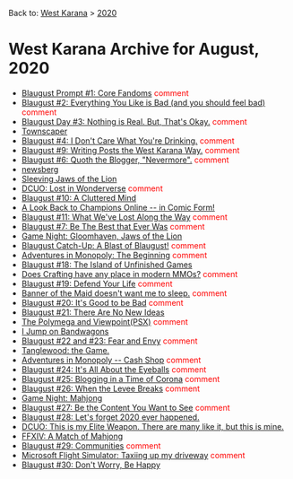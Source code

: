Back to: [West Karana](/posts/westkarana.md) > [2020](/posts/2020/westkarana.md)
# West Karana Archive for August, 2020

* [Blaugust Prompt #1: Core Fandoms](599.md) <span style="color:red;">comment</span>
* [Blaugust #2: Everything You Like is Bad (and you should feel bad)](605.md) <span style="color:red;">comment</span>
* [Blaugust Day #3: Nothing is Real. But, That's Okay.](611.md) <span style="color:red;">comment</span>
* [Townscaper](618.md) <span style="color:red;"></span>
* [Blaugust #4: I Don't Care What You're Drinking.](622.md) <span style="color:red;">comment</span>
* [Blaugust #9: Writing Posts the West Karana Way.](627.md) <span style="color:red;">comment</span>
* [Blaugust #6: Quoth the Blogger, \"Nevermore\".](631.md) <span style="color:red;">comment</span>
* [newsberg](640.md) <span style="color:red;"></span>
* [Sleeving Jaws of the Lion](642.md) <span style="color:red;"></span>
* [DCUO: Lost in Wonderverse](654.md) <span style="color:red;">comment</span>
* [Blaugust #10: A Cluttered Mind](664.md) <span style="color:red;"></span>
* [A Look Back to Champions Online -- in Comic Form!](668.md) <span style="color:red;"></span>
* [Blaugust #11: What We've Lost Along the Way](681.md) <span style="color:red;">comment</span>
* [Blaugust #7: Be The Best that Ever Was](687.md) <span style="color:red;">comment</span>
* [Game Night: Gloomhaven, Jaws of the Lion](694.md) <span style="color:red;"></span>
* [Blaugust Catch-Up: A Blast of Blaugust!](701.md) <span style="color:red;">comment</span>
* [Adventures in Monopoly: The Beginning](710.md) <span style="color:red;">comment</span>
* [Blaugust #18: The Island of Unfinished Games](715.md) <span style="color:red;"></span>
* [Does Crafting have any place in modern MMOs?](719.md) <span style="color:red;">comment</span>
* [Blaugust #19: Defend Your Life](727.md) <span style="color:red;">comment</span>
* [Banner of the Maid doesn't want me to sleep.](732.md) <span style="color:red;">comment</span>
* [Blaugust #20: It's Good to be Bad](738.md) <span style="color:red;">comment</span>
* [Blaugust #21: There Are No New Ideas](748.md) <span style="color:red;"></span>
* [The Polymega and Viewpoint(PSX)](777.md) <span style="color:red;">comment</span>
* [I Jump on Bandwagons](763.md) <span style="color:red;"></span>
* [Blaugust #22 and #23: Fear and Envy](784.md) <span style="color:red;">comment</span>
* [Tanglewood: the Game.](795.md) <span style="color:red;"></span>
* [Adventures in Monopoly -- Cash Shop](801.md) <span style="color:red;">comment</span>
* [Blaugust #24: It's All About the Eyeballs](807.md) <span style="color:red;">comment</span>
* [Blaugust #25: Blogging in a Time of Corona](813.md) <span style="color:red;">comment</span>
* [Blaugust #26: When the Levee Breaks](818.md) <span style="color:red;">comment</span>
* [Game Night: Mahjong](824.md) <span style="color:red;"></span>
* [Blaugust #27: Be the Content You Want to See](828.md) <span style="color:red;">comment</span>
* [Blaugust #28: Let's forget 2020 ever happened.](838.md) <span style="color:red;"></span>
* [DCUO: This is my Elite Weapon. There are many like it, but this is mine.](843.md) <span style="color:red;"></span>
* [FFXIV: A Match of Mahjong](849.md) <span style="color:red;"></span>
* [Blaugust #29: Communities](872.md) <span style="color:red;">comment</span>
* [Microsoft Flight Simulator: Taxiing up my driveway](877.md) <span style="color:red;">comment</span>
* [Blaugust #30: Don't Worry, Be Happy](885.md) <span style="color:red;"></span>
